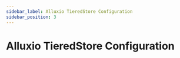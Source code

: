 ```yaml
---
sidebar_label: Alluxio TieredStore Configuration
sidebar_position: 3
---
```


# Alluxio TieredStore Configuration
